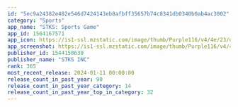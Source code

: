 ```yaml
---
id: "5ec9a24382e482e546d7424143eb8afbff35657b74c8341db0340b0ab4ac3002"
category: "Sports"
app_name: "STKS: Sports Game"
app_id: 1564167571
app_icon: https://is1-ssl.mzstatic.com/image/thumb/Purple116/v4/4e/23/dc/4e23dc88-c24c-a6fc-df99-aa9e1f476aff/AppIcon-0-1x_U007emarketing-0-10-0-85-220-0.png/1024x1024bb.png
app_screenshot: https://is1-ssl.mzstatic.com/image/thumb/Purple116/v4/4f/2a/dd/4f2addcd-1e24-a332-a171-977d8552fbcb/8abdb158-4789-4c16-9043-6dfb52fbed1b_Screenshot_17.png/1284x2778bb.png
publisher_id: 1544150630
publisher_name: "STKS INC"
rank: 365
most_recent_release: 2024-01-11 00:00:00
release_count_in_past_year: 90
release_count_in_past_year_category: 14
release_count_in_past_year_top_in_category: 32
---
```

